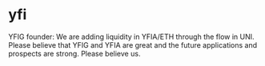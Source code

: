 # yfi
YFIG founder: We are adding liquidity in YFIA/ETH through the flow in UNI. Please believe that YFIG and YFIA are great and the future applications and prospects are strong. Please believe us.
